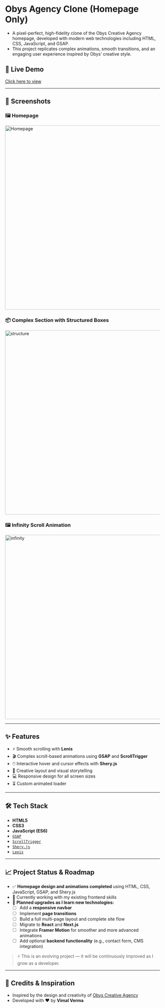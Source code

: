 # Obys Agency Clone (Homepage Only)

- A pixel-perfect, high-fidelity clone of the Obys Creative Agency homepage, developed with modern web technologies including HTML, CSS, JavaScript, and GSAP.  
- This project replicates complex animations, smooth transitions, and an engaging user experience inspired by Obys’ creative style.

## 🚀 Live Demo
[Click here to view](https://obys-agency-project.vercel.app/)

---

## 📸 Screenshots

### 🖼 Homepage
<img src="assets/images/README-IMGs" alt="Homepage" width="600" />

### 📦 Complex Section with Structured Boxes
<img src="IMG/README-IMGs/structure.png" alt="structure" width="600" />

### 🖼 Infinity Scroll Animation
<img src="IMG/README-IMGs/infinity.png" alt="infinity" width="600" />

---

## ✨ Features

- ⚡ Smooth scrolling with **Lenis**
- 🎬 Complex scroll-based animations using **GSAP** and **ScrollTrigger**
- 🖱️ Interactive hover and cursor effects with **Shery.js**
- 🧠 Creative layout and visual storytelling
- 💻 Responsive design for all screen sizes
- ⏳ Custom animated loader

---

## 🛠️ Tech Stack

- **HTML5**
- **CSS3**
- **JavaScript (ES6)**
- [`GSAP`](https://greensock.com/gsap/)
- [`ScrollTrigger`](https://greensock.com/scrolltrigger/)
- [`Shery.js`](https://github.com/sheryianscodingschool/sheryjs)
- [`Lenis`](https://github.com/darkroomengineering/lenis)

---

## 📈 Project Status & Roadmap

- ✅ **Homepage design and animations completed** using HTML, CSS, JavaScript, GSAP, and Shery.js  
- 🔄 Currently working with my existing frontend skills
- 🚧 **Planned upgrades as I learn new technologies:**
  - [ ] Add a **responsive navbar**
  - [ ] Implement **page transitions**
  - [ ] Build a full multi-page layout and complete site flow
  - [ ] Migrate to **React** and **Next.js**
  - [ ] Integrate **Framer Motion** for smoother and more advanced animations
  - [ ] Add optional **backend functionality** (e.g., contact form, CMS integration)

> ⚡ This is an evolving project — it will be continuously improved as I grow as a developer.

---

## 🤝 Credits & Inspiration

- Inspired by the design and creativity of [Obys Creative Agency](https://obys.agency)
- Developed with ❤️ by **Vimal Verma**
